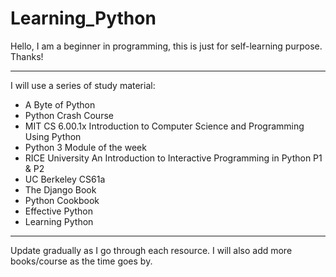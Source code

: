 # Learning_Python

Hello, I am a beginner in programming, this is just for self-learning purpose.
Thanks!

---
I will use a series of study material:
* A Byte of Python
* Python Crash Course
* MIT CS 6.00.1x Introduction to Computer Science and Programming Using Python
* Python 3 Module of the week
* RICE University An Introduction to Interactive Programming in Python P1 & P2
* UC Berkeley CS61a
* The Django Book
* Python Cookbook
* Effective Python
* Learning Python

---
Update gradually as I go through each resource.
I will also add more books/course as the time goes by.

